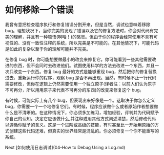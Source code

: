 # 如何移除一个错误

我曾有意把检查程序执行和修复错误分割开来，但是当然，调试也意味着移除 bug。理想状况下，当你完美的发现了错误以及它的修复方法时，你会对代码有完美的理解，并且有一种顿悟(啊哈！)的感觉。但由于你的程序会经常使用不具有可视性的、没有一致性注释的系统，所以完美是不可能的。在其他情况下，可能代码是如此的复杂以至于你的理解可能并不完美。

在修复 bug 时，你可能想要做最小的改变来修复它。你可能看到一些其他需要改进的东西，但不会同时去改进他们。试图使用科学的方法去改进一个东西，并且一次只改变一个东西。修复 bug 最好的方式是能够重现 bug，然后把你的修复替换进去，重新运行你的程序，观察 bug 是否不再出现。当然，有时候不止一行代码需要修改，但你在逻辑上仍然需要使用一个独立原子(译者注：以前人们认为原子不可再分，所以用用原子来代表不可再分的东西)的改变来修复这个 bug。

有时候，可能实际上有几个 bug，但表现出来好像是一个。这取决于你怎么定义 bug，你需要一个一个地修复它们。有时候，程序应该做什么或者原始作者想要做什么是不清晰的。在这种情况下，你必须多加练习，增加经验，评判并为代码赋予你自己的认知。决定它应该做什么,并注释或用其他方式阐述清楚，然后修改代码以遵循你赋予的含义。这是一个进阶或高级的技能，有时甚至比一开始用原始的方式创建这些代码还难，但真实的世界经常是混乱的。你必须修复一个你不能重写的系统。

Next [如何使用日志调试](04-How to Debug Using a Log.md)
